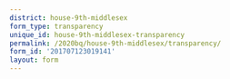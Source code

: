 ```yaml
---
district: house-9th-middlesex
form_type: transparency
unique_id: house-9th-middlesex-transparency
permalink: /2020bq/house-9th-middlesex/transparency/
form_id: '201707123019141'
layout: form
---
```

